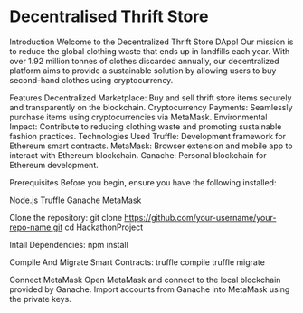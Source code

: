 # Decentralised Thrift Store
Introduction
Welcome to the Decentralized Thrift Store DApp! Our mission is to reduce the global clothing waste that ends up in landfills each year. With over 1.92 million tonnes of clothes discarded annually, our decentralized platform aims to provide a sustainable solution by allowing users to buy second-hand clothes using cryptocurrency.

Features
Decentralized Marketplace: Buy and sell thrift store items securely and transparently on the blockchain.
Cryptocurrency Payments: Seamlessly purchase items using cryptocurrencies via MetaMask.
Environmental Impact: Contribute to reducing clothing waste and promoting sustainable fashion practices.
Technologies Used
Truffle: Development framework for Ethereum smart contracts.
MetaMask: Browser extension and mobile app to interact with Ethereum blockchain.
Ganache: Personal blockchain for Ethereum development.

Prerequisites
Before you begin, ensure you have the following installed:

Node.js
Truffle
Ganache
MetaMask

Clone the repository:
git clone https://github.com/your-username/your-repo-name.git
cd HackathonProject

Intall Dependencies:
npm install

Compile And Migrate Smart Contracts:
truffle compile
truffle migrate

Connect MetaMask
Open MetaMask and connect to the local blockchain provided by Ganache.
Import accounts from Ganache into MetaMask using the private keys.
